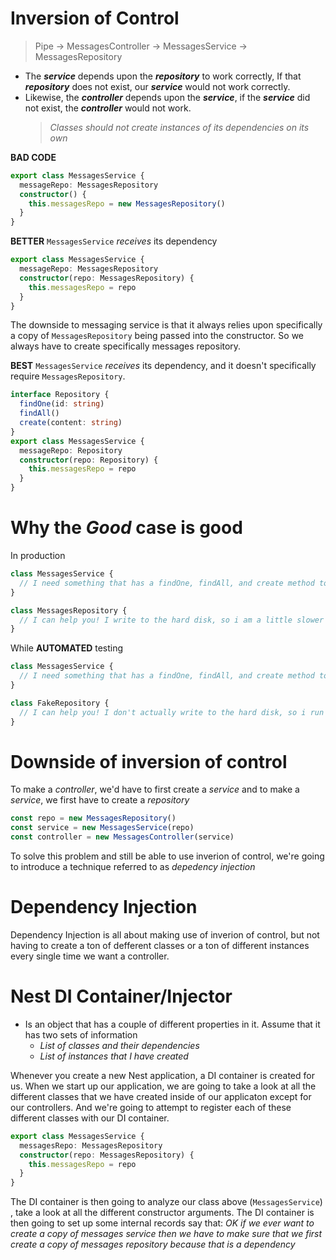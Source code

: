 # Inversion of Control

> Pipe -> MessagesController -> MessagesService -> MessagesRepository

- The **_service_** depends upon the **_repository_** to work correctly, If that **_repository_** does not exist, our **_service_** would not work correctly.
- Likewise, the **_controller_** depends upon the **_service_**, if the **_service_** did not exist, the **_controller_** would not work.
  > _Classes should not create instances of its dependencies on its own_

**BAD CODE**

```ts
export class MessagesService {
  messageRepo: MessagesRepository
  constructor() {
    this.messagesRepo = new MessagesRepository()
  }
}
```

**BETTER**
`MessagesService` _receives_ its dependency

```ts
export class MessagesService {
  messageRepo: MessagesRepository
  constructor(repo: MessagesRepository) {
    this.messagesRepo = repo
  }
}
```

The downside to messaging service is that it always relies upon specifically a copy of `MessagesRepository` being passed into the constructor. So we always have to create specifically messages repository.

**BEST**
`MessagesService` _receives_ its dependency, and it doesn't specifically require `MessagesRepository`.

```ts
interface Repository {
  findOne(id: string)
  findAll()
  create(content: string)
}
export class MessagesService {
  messageRepo: Repository
  constructor(repo: Repository) {
    this.messagesRepo = repo
  }
}
```

# Why the _Good_ case is good

In production

```ts
class MessagesService {
  // I need something that has a findOne, findAll, and create method to work correctly
}

class MessagesRepository {
  // I can help you! I write to the hard disk, so i am a little slower
}
```

While **AUTOMATED** testing

```ts
class MessagesService {
  // I need something that has a findOne, findAll, and create method to work correctly
}

class FakeRepository {
  // I can help you! I don't actually write to the hard disk, so i run really fast
}
```

# Downside of inversion of control

To make a _controller_, we'd have to first create a _service_ and to make a _service_, we first have to create a _repository_

```ts
const repo = new MessagesRepository()
const service = new MessagesService(repo)
const controller = new MessagesController(service)
```

To solve this problem and still be able to use inverion of control, we're going to introduce a technique referred to as _depedency injection_

# Dependency Injection

Dependency Injection is all about making use of inverion of control, but not having to create a ton of defferent classes or a ton of different instances every single time we want a controller.

# Nest DI Container/Injector

- Is an object that has a couple of different properties in it. Assume that it has two sets of information
  - _List of classes and their dependencies_
  - _List of instances that I have created_

Whenever you create a new Nest application, a DI container is created for us. When we start up our application, we are going to take a look at all the different classes that we have created inside of our applicaton except for our controllers. And we're going to attempt to register each of these different classes with our DI container.

```ts
export class MessagesService {
  messagesRepo: MessagesRepository
  constructor(repo: MessagesRepository) {
    this.messagesRepo = repo
  }
}
```

The DI container is then going to analyze our class above (`MessagesService`) , take a look at all the different constructor arguments. The DI container is then going to set up some internal records say that: _OK if we ever want to create a copy of messages service then we have to make sure that we first create a copy of messages repository because that is a dependency_
